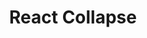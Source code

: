 ---
path: "/devcomponent/react-collapse"
subnav: "3/React/React/9"
lang: "en"
title: "React Collapse"
---